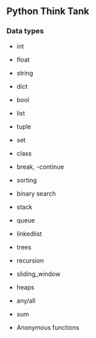 ## Python Think Tank

### Data types

- int
- float
- string
- dict
- bool
- list
- tuple
- set
- class

- break, -continue

- sorting
- binary search

- stack
- queue
- linkedlist
- trees
- recursion
- sliding_window
- heaps

- any/all

- sum
- Anonymous functions
